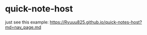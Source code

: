 # quick-note-host
just see this example:
https://Ryuuu825.github.io/quick-notes-host?md=nav_page.md
